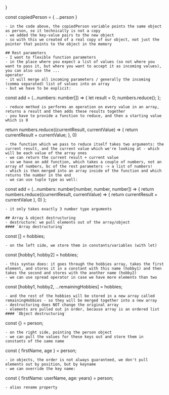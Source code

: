 }

const copiedPerson = { ...person }
```
- in the code above, the copiedPerson variable points the same object as person, so it technically is not a copy
- we added the key-value pairs to the new object
- so with this we created of a real copy of our object, not just the pointer that points to the object in the memory

## Rest parameters
- I want to flexible function parameters
- in the place where you expect a list of values (so not where you want to pass it, but where you want to accept it as incoming values), you can also use the ...
operator
- it will merge all incoming parameters / generally the incoming (comma separated) list of values into an array 
- but we have to be explicit: 
```
const add = (...numbers: number[]) => {
    let result = 0;
    numbers.reduce();
};
```
- reduce method is performs an operation on every value in an array, returns a result and then adds these results together
- you have to provide a function to reduce, and then a starting value which is 0
```
return numbers.reduce((currentResult, currentValue) => {
    return currentResult + currentValue;
}, 0)
```
- the function which we pass to reduce itself takes two arguments: the current result, and the current value which we're looking at - which will be each value of the array ones
- we can return the current result + current value
- so we have an add function, which takes a couple of numbers, not an array of numbers, bc of the rest parameters -> a list of numbers!
- which is then merged into an array inside of the function and which returns the number in the end
- we can use tuple type as well:
```
const add = (...numbers: number[number, number, number]) => {
    return numbers.reduce((currentResult, currentValue) => { 
        return currentResult + currentValue
    }, 0)
};
```
- it only takes exactly 3 number type arguments

## Array & object destructuring
- destructure: we pull elements out of the array/object
#### `Array destructuring`
```
const [] = hobbies;
```
- on the left side, we store them in constants/variables (with let)
```
const [hobby1, hobby2] = hobbies;
```
- this syntax does: it goes through the hobbies array, takes the first element, and stores it in a constant with this name (hobby1) and then takes the second and stores with the another name (hobby2)
- we can use spread operator in case we have more elements than two
```
const [hobby1, hobby2, ...remainingHobbies] = hobbies;
```
- and the rest of the hobbies will be stored in a new array called remainingHobbies - so they will be merged together into a new array
- destructuring does NOT change the original array
- elements are pulled out in order, because array is an ordered list
#### `Object destructuring`
```
const {} = person;
```
- on the right side, pointing the person object
- we can pull the values for these keys out and store them in constants of the same name
```
const { firstName, age } = person;
```
- in objects, the order is not always guaranteed, we don't pull elements out by position, but by keyname
- we can override the key name:
```
const { firstName: userName, age: years} = person;
```
- alias rename property  